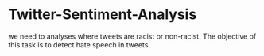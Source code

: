 # Twitter-Sentiment-Analysis
we need to analyses where tweets are racist or non-racist. The objective of this task is to detect hate speech in tweets.
